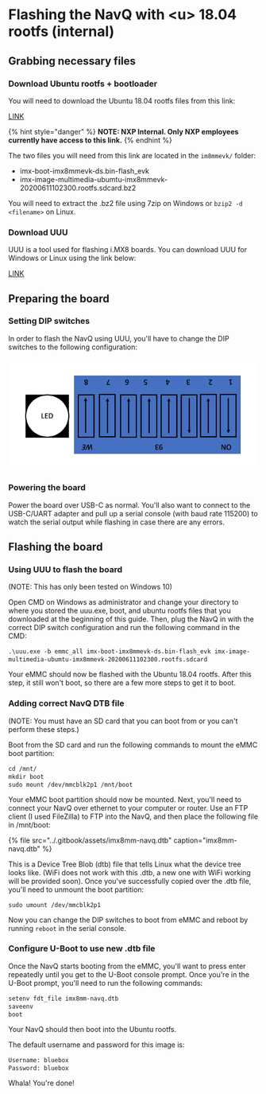 # Flashing the NavQ with &lt;u&gt; 18.04 rootfs \(internal\)

## Grabbing necessary files

### Download Ubuntu rootfs + bootloader

You will need to download the Ubuntu 18.04 rootfs files from this link:

[LINK](http://yb2.am.freescale.net/internal-only/desktop-alb/18.04-rootfs/) 

{% hint style="danger" %}
**NOTE: NXP Internal. Only NXP employees currently have access to this link.**
{% endhint %}

The two files you will need from this link are located in the `im8mmevk/` folder:

* imx-boot-imx8mmevk-ds.bin-flash\_evk
* imx-image-multimedia-ubumtu-imx8mmevk-20200611102300.rootfs.sdcard.bz2

You will need to extract the .bz2 file using 7zip on Windows or `bzip2 -d <filename>` on Linux.

### Download UUU

UUU is a tool used for flashing i.MX8 boards. You can download UUU for Windows or Linux using the link below:

[LINK](https://github.com/NXPmicro/mfgtools/releases/tag/uuu_1.2.135)

## Preparing the board

### Setting DIP switches

In order to flash the NavQ using UUU, you'll have to change the DIP switches to the following configuration:

![](../.gitbook/assets/image%20%2810%29.png)

### Powering the board

Power the board over USB-C as normal. You'll also want to connect to the USB-C/UART adapter and pull up a serial console \(with baud rate 115200\) to watch the serial output while flashing in case there are any errors.

## Flashing the board

### Using UUU to flash the board

\(NOTE: This has only been tested on Windows 10\)

Open CMD on Windows as administrator and change your directory to where you stored the uuu.exe, boot, and ubuntu rootfs files that you downloaded at the beginning of this guide. Then, plug the NavQ in with the correct DIP switch configuration and run the following command in the CMD:

```text
.\uuu.exe -b emmc_all imx-boot-imx8mmevk-ds.bin-flash_evk imx-image-multimedia-ubumtu-imx8mmevk-20200611102300.rootfs.sdcard
```

Your eMMC should now be flashed with the Ubuntu 18.04 rootfs. After this step, it still won't boot, so there are a few more steps to get it to boot.

### Adding correct NavQ DTB file

\(NOTE: You must have an SD card that you can boot from or you can't perform these steps.\)

Boot from the SD card and run the following commands to mount the eMMC boot partition:

```text
cd /mnt/
mkdir boot
sudo mount /dev/mmcblk2p1 /mnt/boot
```

Your eMMC boot partition should now be mounted. Next, you'll need to connect your NavQ over ethernet to your computer or router. Use an FTP client \(I used FileZilla\) to FTP into the NavQ, and then place the following file in /mnt/boot:

{% file src="../.gitbook/assets/imx8mm-navq.dtb" caption="imx8mm-navq.dtb" %}

This is a Device Tree Blob \(dtb\) file that tells Linux what the device tree looks like. \(WiFi does not work with this .dtb, a new one with WiFi working will be provided soon\). Once you've successfully copied over the .dtb file, you'll need to unmount the boot partition:

```text
sudo umount /dev/mmcblk2p1
```

Now you can change the DIP switches to boot from eMMC and reboot by running `reboot` in the serial console.

### Configure U-Boot to use new .dtb file

Once the NavQ starts booting from the eMMC, you'll want to press enter repeatedly until you get to the U-Boot console prompt. Once you're in the U-Boot prompt, you'll need to run the following commands:

```text
setenv fdt_file imx8mm-navq.dtb
saveenv
boot
```

Your NavQ should then boot into the Ubuntu rootfs.

The default username and password for this image is:

```text
Username: bluebox
Password: bluebox
```

Whala! You're done!

